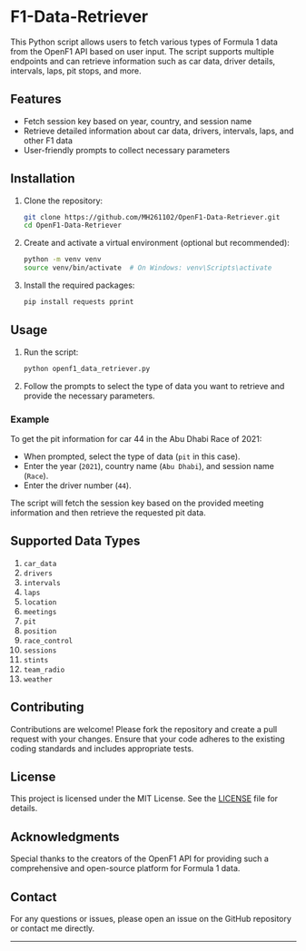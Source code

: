 # F1-Data-Retriever
This Python script allows users to fetch various types of Formula 1 data from the OpenF1 API based on user input. The script supports multiple endpoints and can retrieve information such as car data, driver details, intervals, laps, pit stops, and more.

## Features

- Fetch session key based on year, country, and session name
- Retrieve detailed information about car data, drivers, intervals, laps, and other F1 data
- User-friendly prompts to collect necessary parameters

## Installation

1. Clone the repository:
    ```bash
    git clone https://github.com/MH261102/OpenF1-Data-Retriever.git
    cd OpenF1-Data-Retriever
    ```

2. Create and activate a virtual environment (optional but recommended):
    ```bash
    python -m venv venv
    source venv/bin/activate  # On Windows: venv\Scripts\activate
    ```

3. Install the required packages:
    ```bash
    pip install requests pprint
    ```

## Usage

1. Run the script:
    ```bash
    python openf1_data_retriever.py
    ```

2. Follow the prompts to select the type of data you want to retrieve and provide the necessary parameters.

### Example

To get the pit information for car 44 in the Abu Dhabi Race of 2021:

- When prompted, select the type of data (`pit` in this case).
- Enter the year (`2021`), country name (`Abu Dhabi`), and session name (`Race`).
- Enter the driver number (`44`).

The script will fetch the session key based on the provided meeting information and then retrieve the requested pit data.

## Supported Data Types

1. `car_data`
2. `drivers`
3. `intervals`
4. `laps`
5. `location`
6. `meetings`
7. `pit`
8. `position`
9. `race_control`
10. `sessions`
11. `stints`
12. `team_radio`
13. `weather`

## Contributing

Contributions are welcome! Please fork the repository and create a pull request with your changes. Ensure that your code adheres to the existing coding standards and includes appropriate tests.

## License

This project is licensed under the MIT License. See the [LICENSE](LICENSE) file for details.

## Acknowledgments

Special thanks to the creators of the OpenF1 API for providing such a comprehensive and open-source platform for Formula 1 data.

## Contact

For any questions or issues, please open an issue on the GitHub repository or contact me directly.

---
